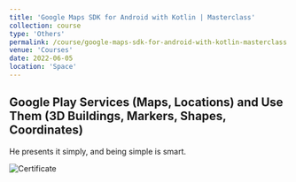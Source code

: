```yaml
---
title: 'Google Maps SDK for Android with Kotlin | Masterclass'
collection: course
type: 'Others'
permalink: /course/google-maps-sdk-for-android-with-kotlin-masterclass
venue: 'Courses'
date: 2022-06-05
location: 'Space'
---
```


## Google Play Services (Maps, Locations) and Use Them (3D Buildings, Markers, Shapes, Coordinates)

He presents it simply, and being simple is smart.

![Certificate](https://udemy-certificate.s3.amazonaws.com/image/UC-46462193-2f7f-45d6-9331-aae353e78096.jpg?v=1629281180000)
